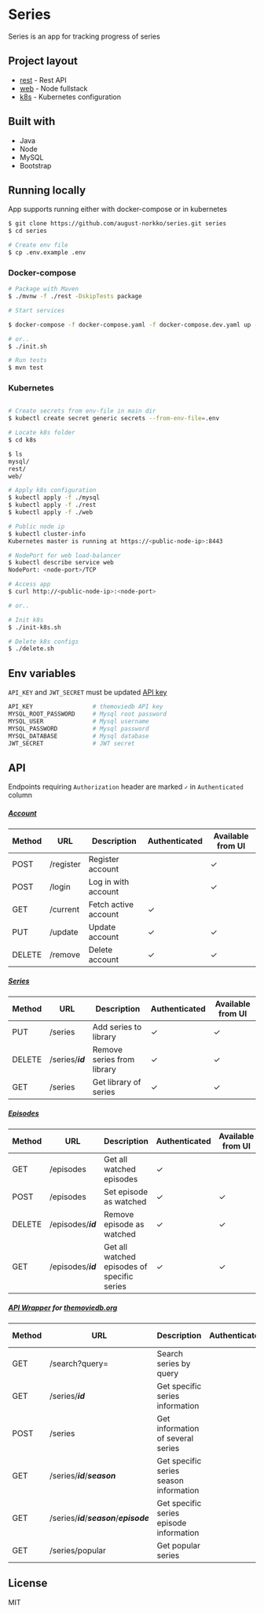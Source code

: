 # Series
Series is an app for tracking progress of series   

## Project layout
- [rest](https://github.com/august-norkko/series/tree/master/rest) - Rest API
- [web](https://github.com/august-norkko/series/tree/master/web) - Node fullstack
- [k8s](https://github.com/august-norkko/series/tree/master/k8s) - Kubernetes configuration
   
## Built with
- Java
- Node
- MySQL
- Bootstrap

## Running locally
App supports running either with docker-compose or in kubernetes
```bash
$ git clone https://github.com/august-norkko/series.git series
$ cd series

# Create env file
$ cp .env.example .env
```

### Docker-compose
```bash
# Package with Maven
$ ./mvnw -f ./rest -DskipTests package

# Start services

$ docker-compose -f docker-compose.yaml -f docker-compose.dev.yaml up --build

# or..
$ ./init.sh

# Run tests
$ mvn test
```

### Kubernetes
```bash

# Create secrets from env-file in main dir
$ kubectl create secret generic secrets --from-env-file=.env

# Locate k8s folder
$ cd k8s

$ ls
mysql/
rest/
web/ 

# Apply k8s configuration
$ kubectl apply -f ./mysql
$ kubectl apply -f ./rest
$ kubectl apply -f ./web

# Public node ip
$ kubectl cluster-info
Kubernetes master is running at https://<public-node-ip>:8443

# NodePort for web load-balancer
$ kubectl describe service web
NodePort: <node-port>/TCP

# Access app
$ curl http://<public-node-ip>:<node-port>

# or..

# Init k8s
$ ./init-k8s.sh

# Delete k8s configs
$ ./delete.sh
```

## Env variables
`API_KEY` and `JWT_SECRET` must be updated [API key](https://www.themoviedb.org/faq/api?language=en-US)

```bash
API_KEY                 # themoviedb API key
MYSQL_ROOT_PASSWORD     # Mysql root password
MYSQL_USER              # Mysql username
MYSQL_PASSWORD          # Mysql password
MYSQL_DATABASE          # Mysql database
JWT_SECRET              # JWT secret
```

## API
Endpoints requiring `Authorization` header are marked `✓` in `Authenticated` column
##### [Account](https://github.com/august-norkko/series/blob/master/rest/src/main/java/net/series/rest/api/account/controller/AccountController.java)
| Method | URL       | Description    | Authenticated | Available from UI | 
|--------|-----------|---------------|------------------|-------------- |
| POST   | /register | Register account |  | ✓ |  
| POST   | /login | Log in with account |  | ✓ |  
| GET   | /current | Fetch active account | ✓ |  |  
| PUT   | /update | Update account | ✓ | ✓ |  
| DELETE   | /remove | Delete account | ✓ | ✓ |  

##### [Series](https://github.com/august-norkko/series/blob/master/rest/src/main/java/net/series/rest/api/series/controller/SeriesController.java)
| Method | URL       | Description    | Authenticated | Available from UI | 
|--------|-----------|---------------|------------------|-------------- |
| PUT   | /series   | Add series to library  |   ✓ |  ✓ |  
| DELETE   | /series/**_id_**   | Remove series from library  |   ✓ |  ✓ |  
| GET    | /series   | Get library of series  |   ✓ |  ✓ |  

##### [Episodes](https://github.com/august-norkko/series/blob/master/rest/src/main/java/net/series/rest/api/episode/controller/EpisodeController.java)
| Method | URL       | Description    | Authenticated | Available from UI | 
|--------|-----------|---------------|------------------|-------------- |
| GET    | /episodes   |  Get all watched episodes  |  ✓ |  |  
| POST    | /episodes   |  Set episode as watched    |  ✓ | ✓ |  
| DELETE    | /episodes/**_id_**   |  Remove episode as watched    |  ✓ | ✓ |  
| GET   | /episodes/**_id_**   |  Get all watched episodes of specific series |  ✓ | ✓ |  

##### [API Wrapper](https://github.com/august-norkko/series/blob/master/rest/src/main/java/net/series/rest/http/controller/HttpController.java) for [themoviedb.org](https://developers.themoviedb.org/3)
| Method | URL       | Description    | Authenticated | Available from UI | 
|--------|-----------|---------------|--------------- | ----------------| 
| GET | /search?query= | Search series by query |   |   |
| GET | /series/**_id_** | Get specific series information   |   | |
| POST | /series | Get information of several series   |   | |
| GET | /series/**_id_**/**_season_** | Get specific series season information |   | |
| GET | /series/**_id_**/**_season_**/**_episode_** | Get specific series episode information   |   | |
| GET | /series/popular | Get popular series   |   |  |

## License
MIT